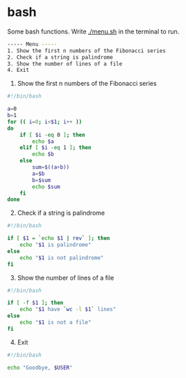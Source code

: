 # bash

Some bash functions. Write [./menu.sh](menu.sh) in the terminal to run.

```bash
----- Menu -----
1. Show the first n numbers of the Fibonacci series
2. Check if a string is palindrome
3. Show the number of lines of a file
4. Exit
```

1. Show the first n numbers of the Fibonacci series

```bash
#!/bin/bash

a=0
b=1
for (( i=0; i<$1; i++ ))
do
    if [ $i -eq 0 ]; then
        echo $a
    elif [ $i -eq 1 ]; then
        echo $b
    else
        sum=$((a+b))
        a=$b
        b=$sum
        echo $sum
    fi
done
```

2. Check if a string is palindrome

```bash
#!/bin/bash

if [ $1 = `echo $1 | rev` ]; then
    echo "$1 is palindrome"
else
    echo "$1 is not palindrome"
fi
```

3. Show the number of lines of a file

```bash
#!/bin/bash

if [ -f $1 ]; then
    echo "$1 have `wc -l $1` lines"
else
    echo "$1 is not a file"
fi
```

4. Exit

```bash
#!/bin/bash

echo "Goodbye, $USER"
```
